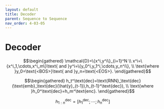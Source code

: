 ```yaml
---
layout: default
title: Decoder
parent: Sequence to Sequence
nav_order: 4-03-05
---
```


# Decoder

$$\begin{gathered}
\mathcal{D}=\{x^i,y^i\}_{i=1}^N \\
x^i=\{x^i_1,\cdots,x^i_m\}\text{ and }y^i=\{y_0^i,y_1^i,\cdots,y_n^i\}, \\
\text{where }y_0=\text{<BOS>}\text{ and }y_n=\text{<EOS>}.
\end{gathered}$$

$$\begin{gathered}
h_t^\text{dec}=\text{RNN}_\text{dec}(\text{emb}_\text{dec}(\hat{y}_{t-1}),h_{t-1}^\text{dec}), \\
\text{where }h_0^\text{dec}=h_m^\text{enc}.
\end{gathered}$$

$$
h_{1:n}^\text{dec}=[h_1^\text{dec};\cdots;h_n^\text{dec}]
$$

<!--
## Parallel

$$\begin{aligned}
h_{1:n}^\text{dec}&=\text{RNN}_\text{dec}(\text{emb}_\text{dec}(y_{0:n-1}),h_0^\text{dec}) \\
&=\text{RNN}_\text{dec}(\text{emb}_\text{dec}(y_{0:n-1}),h_m^\text{enc})
\end{aligned}$$
-->
